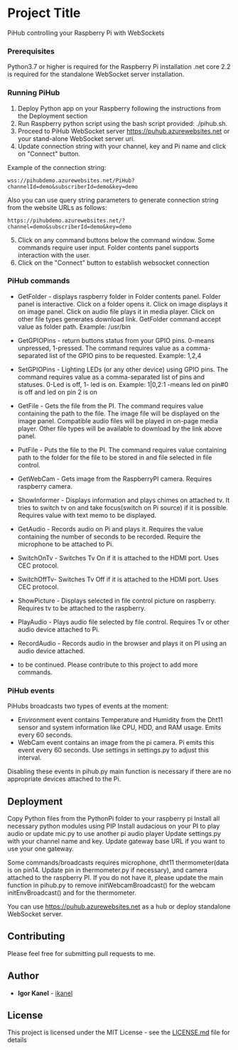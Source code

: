 # Project Title

PiHub controlling your Raspberry Pi with WebSockets

### Prerequisites

Python3.7 or higher is required for the Raspberry Pi installation
.net core 2.2  is required for the standalone WebSocket server installation.

### Running PiHub

1. Deploy Python app on your Raspberry following the instructions from the Deployment section
2. Run Raspberry python script using the bash script provided: ./pihub.sh. 
3. Proceed to PiHub WebSocket server  https://puhub.azurewebsites.net or your stand-alone WebSocket server uri.
4. Update connection string with your channel, key and Pi name and click on "Connect" button.

Example of the connection string:
```
wss://pihubdemo.azurewebsites.net/PiHub?channelId=demo&subscriberId=demo&key=demo
```
Also you can use query string parameters to generate connection string from the website URLs as follows:

```
https://pihubdemo.azurewebsites.net/?channel=demo&subscriberId=demo&key=demo
```
5. Click on any command buttons below the command window. Some commands require user input.  Folder contents panel supports interaction with the user. 
6. Click on the "Connect" button to establish websocket connection 

### PiHub commands

* GetFolder - displays raspberry folder in Folder contents panel. Folder panel is interactive. 
Click on a folder opens it. Click on image displays it on image panel. Click on audio file plays it in media player. Click on other file types generates download link.
GetFolder command accept value as folder path. Example: /usr/bin

* GetGPIOPins - return buttons status from your GPIO pins. 0-means unpressed, 1-pressed. The command requires value as a comma-separated list of the GPIO pins to be requested. Example: 1,2,4
* SetGPIOPins - Lighting LEDs (or any other device) using GPIO pins. The command requires value as a comma-separated list of pins and statuses. 0-Led is off, 1- led is on. Example: 1|0,2:1  -means led on pin#0 is off and led on pin 2 is on
* GetFile - Gets the file from the PI. The command requires value containing the path to the file. The image file will be displayed on the image panel. Compatible audio files will be played in on-page media player. Other file types will be available to download by the link above panel.
* PutFile - Puts the file to the PI. The command requires value containing path to the folder for the file to be stored in and file selected in file control.
* GetWebCam - Gets image from the RaspberryPI camera. Requires raspberry camera. 
* ShowInformer - Displays information and plays chimes on attached tv. It tries to switch tv on and take focus(switch on Pi source) if it is possible. Requires value with text memo to be displayed.
* GetAudio - Records audio on Pi and plays it. Requires the value containing the number of seconds to be recorded. Require the microphone to be attached to Pi.
* SwitchOnTv - Switches Tv On if it is attached to the HDMI port. Uses CEC protocol.
* SwitchOffTv- Switches Tv Off if it is attached to the HDMI port. Uses CEC protocol.
* ShowPicture - Displays selected in file control picture on raspberry. Requires tv to be attached to the raspberry.
* PlayAudio - Plays audio file selected by file control. Requires Tv or other audio device attached to Pi.
* RecordAudio - Records audio in the browser and plays it on PI using an audio device attached.

* to be continued. Please contribute to this project to add more commands.

### PiHub events

 PiHubs broadcasts two types of events at the moment:
 * Environment event contains Temperature and Humidity from the Dht11 sensor and system information like CPU, HDD, and RAM usage. Emits every 60 seconds.
 * WebCam event contains an image from the pi camera. Pi emits this event every 60 seconds. 
Use settings in settings.py to adjust this interval.

Disabling these events in pihub.py main function is necessary if there are no appropriate devices attached to the Pi.
 
## Deployment

Copy Python files from the PythonPi folder to your raspberry pi
Install all necessary python modules using PIP
Install audacious on your PI to play audio or update mic.py to use another pi audio player
Update settings.py with your channel name and key. Update gateway base URL if you want to use your one gateway.

Some commands/broadcasts requires microphone, dht11 thermometer(data is on pin14. Update pin in thermometer.py if necessary), and camera attached to the raspberry PI. If you do not have it, please update the main  function in pihub.py to remove 
initWebcamBroadcast() for the webcam initEnvBroadcast() and for the thermometer.

You can use https://puhub.azurewebsites.net as a hub or deploy standalone WebSocket server.

## Contributing

Please feel free for submitting pull requests to me.

## Author

* **Igor Kanel** - [ikanel](https://github.com/ikanel)

## License

This project is licensed under the MIT License - see the [LICENSE.md](LICENSE.md) file for details